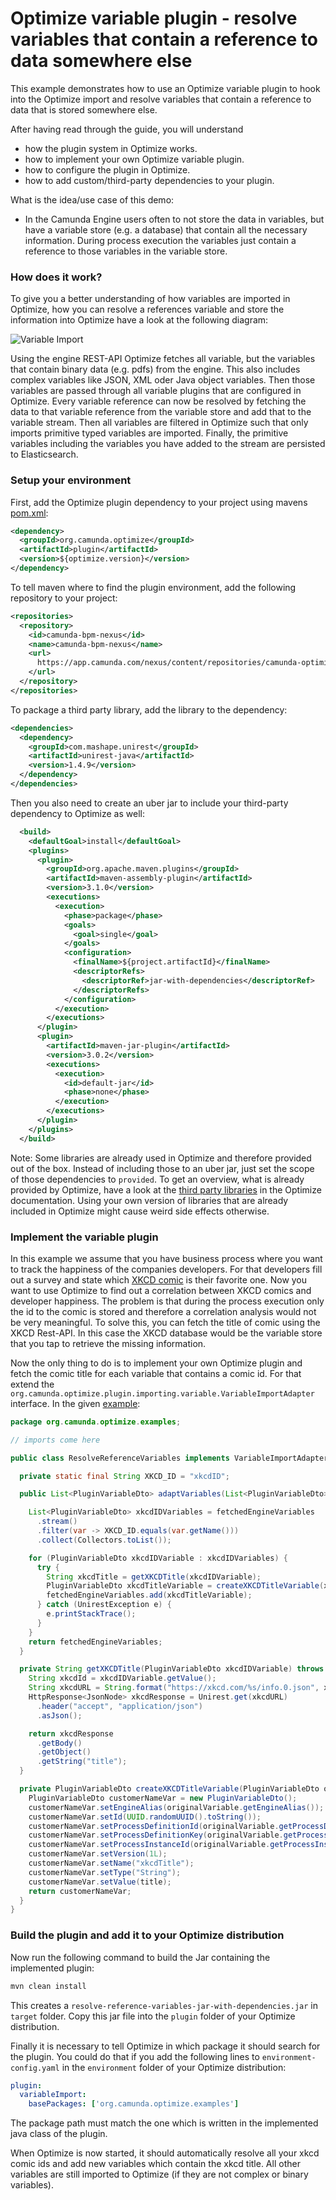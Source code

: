 # Optimize variable plugin - resolve variables that contain a reference to data somewhere else

This example demonstrates how to use an Optimize variable plugin to hook into the
Optimize import and resolve variables that contain a reference to data that is stored
somewhere else. 

After having read through the guide, you will understand

* how the plugin system in Optimize works.
* how to implement your own Optimize variable plugin.
* how to configure the plugin in Optimize.
* how to add custom/third-party dependencies to your plugin.

What is the idea/use case of this demo:

* In the Camunda Engine users often to not store the data in variables, but
have a variable store (e.g. a database) that contain all the necessary information.
During process execution the variables just contain a reference to those variables
in the variable store.

### How does it work?

To give you a better understanding of how variables are imported in Optimize, 
how you can resolve a references variable and store the information into Optimize
have a look at the following diagram:

![Variable Import][1]

Using the engine REST-API Optimize fetches all variable, but the variables 
that contain binary data (e.g. pdfs) from the engine. This also includes complex 
variables like JSON, XML oder Java object variables. Then those variables are 
passed through all variable plugins that are configured in Optimize. Every variable
reference can now be resolved by fetching the data to that variable reference from
the variable store and add that to the variable stream. Then all variables are 
filtered in Optimize such that only imports primitive typed variables are imported.
Finally, the primitive variables including the variables you have added to the stream
are persisted to Elasticsearch.

### Setup your environment

First, add the Optimize plugin dependency to your project using mavens [pom.xml][3]:

```xml
<dependency>
  <groupId>org.camunda.optimize</groupId>
  <artifactId>plugin</artifactId>
  <version>${optimize.version}</version>
</dependency>
```

To tell maven where to find the plugin environment, add the following repository to your project:

```xml
<repositories>
  <repository>
    <id>camunda-bpm-nexus</id>
    <name>camunda-bpm-nexus</name>
    <url>
      https://app.camunda.com/nexus/content/repositories/camunda-optimize
    </url>
  </repository>
</repositories>
```

To package a third party library, add the library to the dependency:
```xml
<dependencies>
  <dependency>
    <groupId>com.mashape.unirest</groupId>
    <artifactId>unirest-java</artifactId>
    <version>1.4.9</version>
  </dependency>
</dependencies>
```

Then you also need to create an uber jar to include your third-party dependency 
to Optimize as well:
```xml
  <build>
    <defaultGoal>install</defaultGoal>
    <plugins>
      <plugin>
        <groupId>org.apache.maven.plugins</groupId>
        <artifactId>maven-assembly-plugin</artifactId>
        <version>3.1.0</version>
        <executions>
          <execution>
            <phase>package</phase>
            <goals>
              <goal>single</goal>
            </goals>
            <configuration>
              <finalName>${project.artifactId}</finalName>
              <descriptorRefs>
                <descriptorRef>jar-with-dependencies</descriptorRef>
              </descriptorRefs>
            </configuration>
          </execution>
        </executions>
      </plugin>
      <plugin>
        <artifactId>maven-jar-plugin</artifactId>
        <version>3.0.2</version>
        <executions>
          <execution>
            <id>default-jar</id>
            <phase>none</phase>
          </execution>
        </executions>
      </plugin>
    </plugins>
  </build>
```

Note: Some libraries are already used in Optimize and therefore provided out of the box.
Instead of including those to an uber jar, just set the scope of those dependencies to
`provided`. To get an overview, what is already provided by Optimize, have a look at
the [third party libraries][5] in the Optimize documentation. Using your own version
of libraries that are already included in Optimize might cause weird side effects otherwise.

### Implement the variable plugin

In this example we assume that you have business process where you want to track
the happiness of the companies developers. For that developers fill out a survey
and state which [XKCD comic][4] is their favorite one. Now you want to use Optimize
to find out a correlation between XKCD comics and developer happiness. The problem
is that during the process execution only the id to the comic is stored and therefore
a correlation analysis would not be very meaningful. To solve this, you can fetch
the title of comic using the XKCD Rest-API. In this case the XKCD database would
be the variable store that you tap to retrieve the missing information.

Now the only thing to do is to implement your own Optimize plugin and fetch the
comic title for each variable that contains a comic id. For that extend the 
`org.camunda.optimize.plugin.importing.variable.VariableImportAdapter` interface. In 
the given [example][2]:

```java
package org.camunda.optimize.examples;

// imports come here

public class ResolveReferenceVariables implements VariableImportAdapter {

  private static final String XKCD_ID = "xkcdID";

  public List<PluginVariableDto> adaptVariables(List<PluginVariableDto> fetchedEngineVariables) {

    List<PluginVariableDto> xkcdIDVariables = fetchedEngineVariables
      .stream()
      .filter(var -> XKCD_ID.equals(var.getName()))
      .collect(Collectors.toList());

    for (PluginVariableDto xkcdIDVariable : xkcdIDVariables) {
      try {
        String xkcdTitle = getXKCDTitle(xkcdIDVariable);
        PluginVariableDto xkcdTitleVariable = createXKCDTitleVariable(xkcdIDVariable, xkcdTitle);
        fetchedEngineVariables.add(xkcdTitleVariable);
      } catch (UnirestException e) {
        e.printStackTrace();
      }
    }
    return fetchedEngineVariables;
  }

  private String getXKCDTitle(PluginVariableDto xkcdIDVariable) throws UnirestException {
    String xkcdId = xkcdIDVariable.getValue();
    String xkcdURL = String.format("https://xkcd.com/%s/info.0.json", xkcdId);
    HttpResponse<JsonNode> xkcdResponse = Unirest.get(xkcdURL)
      .header("accept", "application/json")
      .asJson();

    return xkcdResponse
      .getBody()
      .getObject()
      .getString("title");
  }

  private PluginVariableDto createXKCDTitleVariable(PluginVariableDto originalVariable, String title) {
    PluginVariableDto customerNameVar = new PluginVariableDto();
    customerNameVar.setEngineAlias(originalVariable.getEngineAlias());
    customerNameVar.setId(UUID.randomUUID().toString());
    customerNameVar.setProcessDefinitionId(originalVariable.getProcessDefinitionId());
    customerNameVar.setProcessDefinitionKey(originalVariable.getProcessDefinitionKey());
    customerNameVar.setProcessInstanceId(originalVariable.getProcessInstanceId());
    customerNameVar.setVersion(1L);
    customerNameVar.setName("xkcdTitle");
    customerNameVar.setType("String");
    customerNameVar.setValue(title);
    return customerNameVar;
  }
}
```

### Build the plugin and add it to your Optimize distribution

Now run the following command to build the Jar containing the implemented plugin:

```cmd
mvn clean install
```

This creates a `resolve-reference-variables-jar-with-dependencies.jar` 
in `target` folder. Copy this jar file into the `plugin` folder of your 
Optimize distribution.

Finally it is necessary to tell Optimize in which package it should search for the plugin. You 
could do that if you add the following lines to `environment-config.yaml` in the 
`environment` folder of your Optimize distribution:
```yaml
plugin:
  variableImport:
    basePackages: ['org.camunda.optimize.examples']
```

The package path must match the one which is written in the implemented java class of the plugin.

When Optimize is now started, it should automatically resolve all your xkcd comic ids and 
add new variables which contain the xkcd title. All other variables are still imported to 
Optimize (if they are not complex or binary variables).

[1]: docs/resolve-variable-references.png
[2]: src/main/java/org/camunda/optimize/examples/ResolveReferenceVariables.java
[3]: pom.xml
[4]: https://xkcd.com/
[5]: https://docs.camunda.org/optimize/latest/introduction/dependencies/backend-dependencies/
